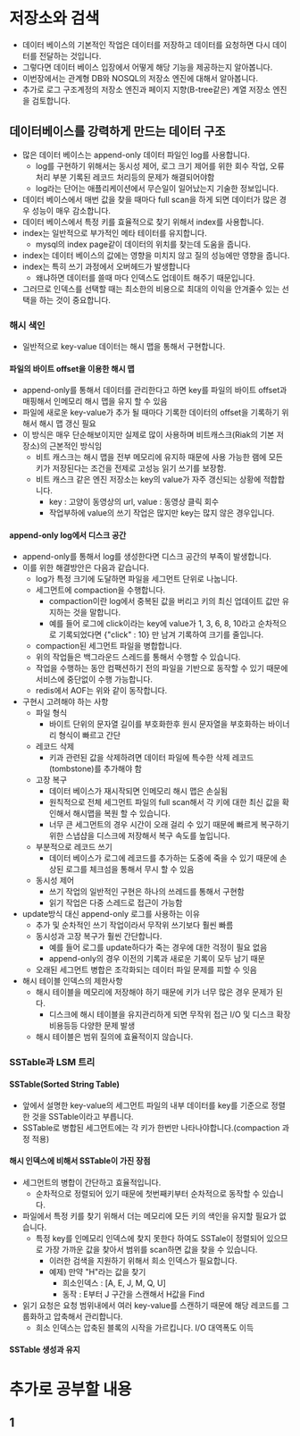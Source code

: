 # 저장소와 검색
* 데이터 베이스의 기본적인 작업은 데이터를 저장하고 데이터를 요청하면 다시 데이터를 전달하는 것입니다. 
* 그렇다면 데이터 베이스 입장에서 어떻게 해당 기능을 제공하는지 알아봅니다. 
* 이번장에서는 관계형 DB와 NOSQL의 저장소 엔진에 대해서 알아봅니다.
* 추가로 로그 구조계정의 저장소 엔진과 페이지 지향(B-tree같은) 계열 저장소 엔진을 검토합니다.
  
## 데이터베이스를 강력하게 만드는 데이터 구조
* 많은 데이터 베이스는 append-only 데이터 파일인 log를 사용합니다. 
  * log를 구현하기 위해서는 동시성 제어, 로그 크기 제어를 위한 회수 작업, 오류 처리 부분 기록된 레코드 처리등의 문제가 해결되어야함
  * log라는 단어는 애플리케이션에서 무슨일이 일어났는지 기술한 정보입니다. 
* 데이터 베이스에서 매번 값을 찾을 때마다 full scan을 하게 되면 데이터가 많은 경우 성능이 매우 감소합니다. 
* 데이터 베이스에서 특정 키를 효율적으로 찾기 위해서 index를 사용합니다. 
* index는 일반적으로 부가적인 메타 테이터를 유지합니다. 
  * mysql의 index page같이 데이터의 위치를 찾는데 도움을 줍니다. 
* index는 데이터 베이스의 값에는 영향을 미치지 않고 질의 성능에만 영향을 줍니다. 
* index는 특히 쓰기 과정에서 오버헤드가 발생합니다 
  * 왜냐하면 데이터를 쓸때 마다 인덱스도 업데이트 해주기 때문입니다. 
* 그러므로 인덱스를 선택할 때는 최소한의 비용으로 최대의 이익을 안겨줄수 있는 선택을 하는 것이 중요합니다. 

### 해시 색인
* 일반적으로 key-value 데이터는 해시 맵을 통해서 구현합니다. 
#### 파일의 바이트 offset을 이용한 해시 맵
* append-only를 통해서 데이터를 관리한다고 하면 key를 파일의 바이트 offset과 매핑해서 인메모리 해시 맵을 유지 할 수 있음
* 파일에 새로운 key-value가 추가 될 때마다 기록한 데이터의 offset을 기록하기 위해서 해시 맵 갱신 필요
* 이 방식은 매우 단순해보이지만 실제로 많이 사용하며 비트캐스크(Riak의 기본 저장소)의 근본적인 방식임
  * 비트 캐스크는 해시 맵을 전부 메모리에 유지하 때문에 사용 가능한 램에 모든 키가 저장된다는 조건을 전제로 고성능 읽기 쓰기를 보장함.
  * 비트 캐스크 같은 엔진 저장소는 key의 value가 자주 갱신되는 상황에 적합합니다. 
    * key : 고양이 동영상의 url, value : 동영상 클릭 회수
    * 작업부하에 value의 쓰기 작업은 많지만 key는 많지 않은 경우입니다.
#### append-only log에서 디스크 공간
* append-only를 통해서 log를 생성한다면 디스크 공간의 부족이 발생합니다.
* 이를 위한 해결방안은 다음과 같습니다.
  * log가 특정 크기에 도달하면 파일을 세그먼트 단위로 나눕니다.
  * 세그먼트에 compaction을 수행합니다. 
    * compaction이란 log에서 중복된 값을 버리고 키의 최신 업데이트 값만 유지하는 것을 말합니다. 
    * 예를 들어 로그에 click이라는 key에 value가 1, 3, 6, 8, 10라고 순차적으로 기록되었다면 {"click" : 10} 만 남겨 기록하여 크기를 줄입니다. 
  * compaction된 세그먼트 파일을 병합합니다. 
  * 위의 작업들은 백그라운드 스레드를 통해서 수행할 수 있습니다. 
  * 작업을 수행하는 동안 컴팩션하기 전의 파일을 기반으로 동작할 수 있기 때문에 서비스에 중단없이 수행 가능합니다. 
  * redis에서 AOF는 위와 같이 동작합니다. 
* 구현시 고려해야 하는 사항
  * 파일 형식
    * 바이트 단위의 문자열 길이를 부호화한후 원시 문자열을 부호화하는 바이너리 형식이 빠르고 간단
  * 레코드 삭제
    * 키과 관련된 값을 삭제하려면 데이터 파일에 특수한 삭제 레코드(tombstone)를 추가해야 함
  * 고장 복구
    * 데이터 베이스가 재시작되면 인메모리 해시 맵은 손실됨
    * 원칙적으로 전체 세그먼트 파일의 full scan해서 각 키에 대한 최신 값을 확인해서 해시맵을 복원 할 수 있습니다. 
    * 너무 큰 세그먼트의 경우 시간이 오래 걸리 수 있기 때문에 빠르게 복구하기 위한 스냅샵을 디스크에 저장해서 복구 속도를 높입니다. 
  * 부분적으로 레코드 쓰기
    * 데이터 베이스가 로그에 레코드를 추가하는 도중에 죽을 수 있기 때문에 손상된 로그를 체크섬을 통해서 무시 할 수 있음
  * 동시성 제어
    * 쓰기 작업의 일반적인 구현은 하나의 쓰레드를 통해서 구현함
    * 읽기 작업은 다중 스레드로 접근이 가능함
* update방식 대신 append-only 로그를 사용하는 이유
  * 추가 및 순차적인 쓰기 작업이라서 무작위 쓰기보다 훨씬 빠름
  * 동시성과 고장 복구가 훨씬 간단합니다. 
    * 예를 들어 로그를 update하다가 죽는 경우에 대한 걱정이 필요 없음
    * append-only의 경우 이전의 기록과 새로운 기록이 모두 남기 때문
  * 오래된 세그먼트 병합은 조각화되는 데이터 파일 문제를 피할 수 잇음
* 해시 테이블 인덱스의 제한사항
  * 해시 테이블을 메모리에 저장해야 하기 때문에 키가 너무 많은 경우 문제가 된다.
    * 디스크에 해시 테이블을 유지관리하게 되면 무작위 접근 I/O 및 디스크 확장 비용등등 다양한 문제 발생
  * 해시 테이블은 범위 질의에 효율적이지 않습니다. 

### SSTable과 LSM 트리
#### SSTable(Sorted String Table)
* 앞에서 설명한 key-value의 세그먼트 파일의 내부 데이터를 key를 기준으로 정렬한 것을 SSTable이라고 부릅니다. 
* SSTable로 병합된 세그먼트에는 각 키가 한번만 나타나야합니다.(compaction 과정 적용)
#### 해시 인덱스에 비해서 SSTable이 가진 장점
* 세그먼트의 병합이 간단하고 효율적입니다. 
  * 순차적으로 정렬되어 있기 때문에 첫번째키부터 순차적으로 동작할 수 있습니다. 
* 파일에서 특정 키를 찾기 위해서 더는 메모리에 모든 키의 색인을 유지할 필요가 없습니다. 
  * 특정 key를 인메모리 인덱스에 찾지 못한다 하여도 SSTale이 정렬되어 있으므로 가장 가까운 값을 찾아서 범위를 scan하면 값을 찾을 수 있습니다. 
    * 이러한 검색을 지원하기 위해서 희소 인덱스가 필요합니다. 
    * 예제) 만약 "H"라는 값을 찾기
      * 희소인덱스 : [A, E, J, M, Q, U]
      * 동작 : E부터 J 구간을 스캔해서 H값을 Find
* 읽기 요청은 요청 범위내에서 여러 key-value를 스캔하기 때문에 해당 레코드를 그룹화하고 압축해서 관리합니다. 
  * 희소 인덱스는 압축된 블록의 시작을 가르킵니다. I/O 대역폭도 이득
#### SSTable 생성과 유지 

    


# 추가로 공부할 내용
## 1